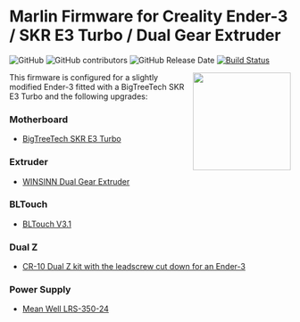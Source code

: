 # Marlin Firmware for Creality Ender-3 / SKR E3 Turbo / Dual Gear Extruder

![GitHub](https://img.shields.io/github/license/marlinfirmware/marlin.svg)
![GitHub contributors](https://img.shields.io/github/contributors/marlinfirmware/marlin.svg)
![GitHub Release Date](https://img.shields.io/github/release-date/marlinfirmware/marlin.svg)
[![Build Status](https://github.com/MarlinFirmware/Marlin/workflows/CI/badge.svg?branch=bugfix-2.0.x)](https://github.com/MarlinFirmware/Marlin/actions)

<img align="right" width=175 src="buildroot/share/pixmaps/logo/marlin-250.png" />

This firmware is configured for a slightly modified Ender-3 fitted with a BigTreeTech SKR E3 Turbo and the following upgrades:

### Motherboard
* [BigTreeTech SKR E3 Turbo](https://www.biqu.equipment/collections/all-product/products/bigtreetech-skr-e3-turbo-32-bit-control-board-integrated-tmc2209-uart-for-ender-3)

### Extruder
* [WINSINN Dual Gear Extruder](https://www.amazon.com/dp/B07SY745CF)

### BLTouch
* [BLTouch V3.1](https://www.amazon.com/dp/B08TWSGJBB)

### Dual Z
* [CR-10 Dual Z kit with the leadscrew cut down for an Ender-3](https://www.amazon.com/dp/B07BDJF2Q3)

### Power Supply
* [Mean Well LRS-350-24](https://www.digikey.com/en/products/detail/mean-well-usa-inc/lrs-350-24/7705034)